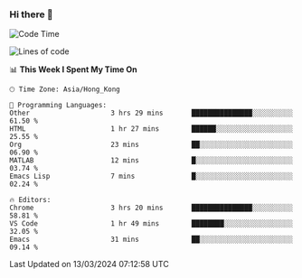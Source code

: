 ### Hi there 👋

<!--
**nicehiro/nicehiro** is a ✨ _special_ ✨ repository because its `README.md` (this file) appears on your GitHub profile.

Here are some ideas to get you started:

- 🔭 I’m currently working on ...
- 🌱 I’m currently learning ...
- 👯 I’m looking to collaborate on ...
- 🤔 I’m looking for help with ...
- 💬 Ask me about ...
- 📫 How to reach me: ...
- 😄 Pronouns: ...
- ⚡ Fun fact: ...
-->

<!--START_SECTION:waka-->
![Code Time](http://img.shields.io/badge/Code%20Time-284%20hrs%2053%20mins-blue)

![Lines of code](https://img.shields.io/badge/From%20Hello%20World%20I%27ve%20Written-2.6%20million%20lines%20of%20code-blue)

📊 **This Week I Spent My Time On** 

```text
🕑︎ Time Zone: Asia/Hong_Kong

💬 Programming Languages: 
Other                    3 hrs 29 mins       ███████████████░░░░░░░░░░   61.50 % 
HTML                     1 hr 27 mins        ██████░░░░░░░░░░░░░░░░░░░   25.55 % 
Org                      23 mins             ██░░░░░░░░░░░░░░░░░░░░░░░   06.90 % 
MATLAB                   12 mins             █░░░░░░░░░░░░░░░░░░░░░░░░   03.74 % 
Emacs Lisp               7 mins              █░░░░░░░░░░░░░░░░░░░░░░░░   02.24 % 

🔥 Editors: 
Chrome                   3 hrs 20 mins       ███████████████░░░░░░░░░░   58.81 % 
VS Code                  1 hr 49 mins        ████████░░░░░░░░░░░░░░░░░   32.05 % 
Emacs                    31 mins             ██░░░░░░░░░░░░░░░░░░░░░░░   09.14 % 
```


 Last Updated on 13/03/2024 07:12:58 UTC
<!--END_SECTION:waka-->
